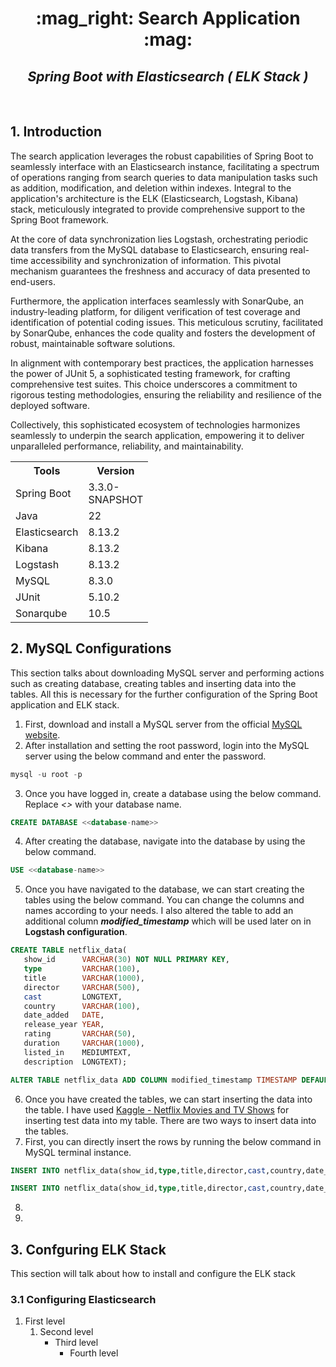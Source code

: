 <a name="top"></a>

<h1 align="center">
:mag_right: Search Application :mag:
</h1>
<h2 align="center">
<em>Spring Boot with Elasticsearch ( ELK Stack )</em>
</h2>
<br/>

## 1. Introduction

The search application leverages the robust capabilities of Spring Boot to seamlessly interface with an Elasticsearch instance, facilitating a spectrum of operations ranging from search queries to data manipulation tasks such as addition, modification, and deletion within indexes. Integral to the application's architecture is the ELK (Elasticsearch, Logstash, Kibana) stack, meticulously integrated to provide comprehensive support to the Spring Boot framework.

At the core of data synchronization lies Logstash, orchestrating periodic data transfers from the MySQL database to Elasticsearch, ensuring real-time accessibility and synchronization of information. This pivotal mechanism guarantees the freshness and accuracy of data presented to end-users.

Furthermore, the application interfaces seamlessly with SonarQube, an industry-leading platform, for diligent verification of test coverage and identification of potential coding issues. This meticulous scrutiny, facilitated by SonarQube, enhances the code quality and fosters the development of robust, maintainable software solutions.

In alignment with contemporary best practices, the application harnesses the power of JUnit 5, a sophisticated testing framework, for crafting comprehensive test suites. This choice underscores a commitment to rigorous testing methodologies, ensuring the reliability and resilience of the deployed software.

Collectively, this sophisticated ecosystem of technologies harmonizes seamlessly to underpin the search application, empowering it to deliver unparalleled performance, reliability, and maintainability.

<table align="center">
  <tr>
    <th width="33px">Tools</td>
    <th width="45px">Version</td>
  </tr>
  <tr>
    <td>Spring Boot</td>
    <td>3.3.0-SNAPSHOT</td>
  </tr>
  <tr>
    <td>Java</td>
    <td>22</td>
  </tr>
  <tr>
    <td>Elasticsearch</td>
    <td>8.13.2</td>
  </tr>
  <tr>
    <td>Kibana</td>
    <td>8.13.2</td>
  </tr>
  <tr>
    <td>Logstash</td>
    <td>8.13.2</td>
  </tr>
  <tr>
    <td>MySQL</td>
    <td>8.3.0</td>
  </tr>
  <tr>
    <td>JUnit</td>
    <td>5.10.2</td>
  </tr>
  <tr>
    <td>Sonarqube</td>
    <td>10.5</td>
  </tr>
</table>

## 2. MySQL Configurations

This section talks about downloading MySQL server and performing actions such as creating database, creating tables and inserting data into the tables. All this is necessary for the further configuration of the Spring Boot application and ELK stack. 

1. First, download and install a MySQL server from the official [MySQL website](https://dev.mysql.com/downloads/mysql/).
2. After installation and setting the root password, login into the MySQL server using the below command and enter the password.
```SQL
mysql -u root -p
```
3. Once you have logged in, create a database using the below command. Replace _<<database-name>>_ with your database name.
```SQL
CREATE DATABASE <<database-name>>
```
4. After creating the database, navigate into the database by using the below command.
```SQL
USE <<database-name>>
```
5. Once you have navigated to the database, we can start creating the tables using the below command. You can change the columns and names according to your needs. I also altered the table to add an additional column **_modified_timestamp_** which will be used later on in **Logstash configuration**. 
```SQL
CREATE TABLE netflix_data(
   show_id      VARCHAR(30) NOT NULL PRIMARY KEY,
   type         VARCHAR(100),
   title        VARCHAR(1000),
   director     VARCHAR(500),
   cast         LONGTEXT,
   country      VARCHAR(100),
   date_added   DATE,
   release_year YEAR,
   rating       VARCHAR(50),
   duration     VARCHAR(1000),
   listed_in    MEDIUMTEXT,
   description  LONGTEXT);

ALTER TABLE netflix_data ADD COLUMN modified_timestamp TIMESTAMP DEFAULT CURRENT_TIMESTAMP ON UPDATE CURRENT_TIMESTAMP;
```
6. Once you have created the tables, we can start inserting the data into the table. I have used [Kaggle - Netflix Movies and TV Shows](https://www.kaggle.com/code/shivamb/netflix-shows-and-movies-exploratory-analysis) for inserting test data into my table. There are two ways to insert data into the tables.
  6. First, you can directly insert the rows by running the below command in MySQL terminal instance. 
```SQL
INSERT INTO netflix_data(show_id,type,title,director,cast,country,date_added,release_year,rating,duration,listed_in,description) VALUES ('s1','Movie','Dick Johnson Is Dead','Kirsten Johnson',NULL,'United States','2021-09-25','2020','PG-13','90 min','Documentaries','As her father nears the end of his life, filmmaker Kirsten Johnson stages his death in inventive and comical ways to help them both face the inevitable.');

INSERT INTO netflix_data(show_id,type,title,director,cast,country,date_added,release_year,rating,duration,listed_in,description) VALUES ('s2','TV Show','Blood & Water',NULL,'Ama Qamata, Khosi Ngema, Gail Mabalane, Thabang Molaba, Dillon Windvogel, Natasha Thahane, Arno Greeff, Xolile Tshabalala, Getmore Sithole, Cindy Mahlangu, Ryle De Morny, Greteli Fincham, Sello Maake Ka-Ncube, Odwa Gwanya, Mekaila Mathys, Sandi Schultz, Duane Williams, Shamilla Miller, Patrick Mofokeng','South Africa','2021-09-24','2021','TV-MA','2 Seasons','International TV Shows, TV Dramas, TV Mysteries','After crossing paths at a party, a Cape Town teen sets out to prove whether a private-school swimming star is her sister who was abducted at birth.');
``` 
8. 
9.  



## 3. Confguring ELK Stack

This section will talk about how to install and configure the ELK stack 

### 3.1 Configuring Elasticsearch

1. First level
    1. Second level
        - Third level
            - Fourth level



